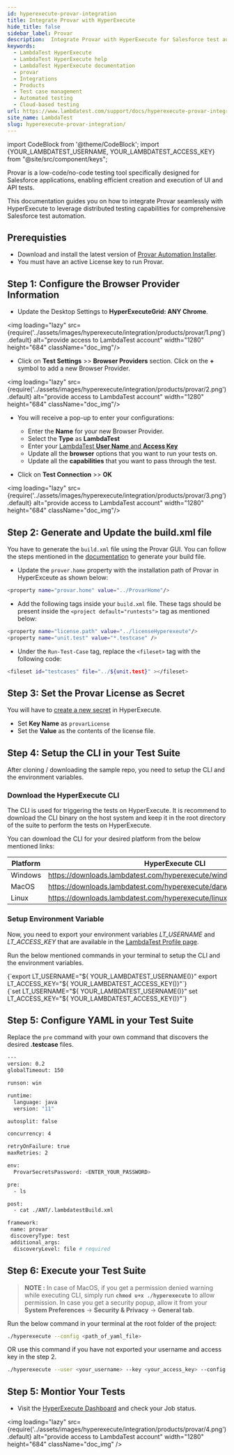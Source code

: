 ```yaml
---
id: hyperexecute-provar-integration
title: Integrate Provar with HyperExecute
hide_title: false
sidebar_label: Provar
description:  Integrate Provar with HyperExecute for Salesforce test automation. Configure, generate build files, set up licenses, and execute tests seamlessly.
keywords:
  - LambdaTest HyperExecute
  - LambdaTest HyperExecute help
  - LambdaTest HyperExecute documentation
  - provar
  - Integrations
  - Products
  - Test case management
  - Automated testing 
  - Cloud-based testing
url: https://www.lambdatest.com/support/docs/hyperexecute-provar-integration/
site_name: LambdaTest
slug: hyperexecute-provar-integration/
---
```


import CodeBlock from '@theme/CodeBlock';
import {YOUR_LAMBDATEST_USERNAME, YOUR_LAMBDATEST_ACCESS_KEY} from "@site/src/component/keys";

<script type="application/ld+json"
      dangerouslySetInnerHTML={{ __html: JSON.stringify({
       "@context": "https://schema.org",
        "@type": "BreadcrumbList",
        "itemListElement": [{
          "@type": "ListItem",
          "position": 1,
          "name": "Home",
          "item": "https://www.lambdatest.com"
        },{
          "@type": "ListItem",
          "position": 2,
          "name": "Support",
          "item": "https://www.lambdatest.com/support/docs/"
        },{
          "@type": "ListItem",
          "position": 3,
          "name": "Integration with Products",
          "item": "https://www.lambdatest.com/support/docs/hyperexecute-provar-integration/"
        }]
      })
    }}
></script>

Provar is a low-code/no-code testing tool specifically designed for Salesforce applications, enabling efficient creation and execution of UI and API tests.

This documentation guides you on how to integrate Provar seamlessly with HyperExecute to leverage distributed testing capabilities for comprehensive Salesforce test automation.

## Prerequisties

- Download and install the latest version of [Provar Automation Installer](https://documentation.provar.com/documentation/general-information/installing-provar/).
- You must have an active License key to run Provar.

## Step 1: Configure the Browser Provider Information

- Update the Desktop Settings to **HyperExecuteGrid: ANY Chrome**.

<img loading="lazy" src={require('../assets/images/hyperexecute/integration/products/provar/1.png').default} alt="provide access to LambdaTest account" width="1280" height="684" className="doc_img"/>

- Click on **Test Settings** >> **Browser Providers** section. Click on the **+** symbol to add a new Browser Provider. 

<img loading="lazy" src={require('../assets/images/hyperexecute/integration/products/provar/2.png').default} alt="provide access to LambdaTest account" width="1280" height="684" className="doc_img"/>

- You will receive a pop-up to enter your configurations:

    - Enter the **Name** for your new Browser Provider.
    - Select the **Type** as **LambdaTest**
    - Enter your [LambdaTest **User Name** and **Access Key**](/support/docs/hyperexecute-how-to-get-my-username-and-access-key/)
    - Update all the **browser** options that you want to run your tests on.
    - Update all the **capabilities** that you want to pass through the test.

- Click on **Test Connection** >> **OK**

<img loading="lazy" src={require('../assets/images/hyperexecute/integration/products/provar/3.png').default} alt="provide access to LambdaTest account" width="1280" height="684" className="doc_img"/>

## Step 2: Generate and Update the build.xml file

You have to generate the `build.xml` file using the Provar GUI. You can follow the steps mentioned in the [documentation](https://documentation.provar.com/documentation/devops/apache-ant/apache-ant-generating-a-build-file/) to generate your build file.

-  Update the `prover.home` property with the installation path of Provar in HyperExceute as shown below:

```bash
<property name="provar.home" value="../ProvarHome"/>
```

- Add the following tags inside your `build.xml` file. These tags should be present inside the `<project default="runtests">` tag as mentioned below:

```bash
<property name="license.path" value="../licenseHyperexeute"/>
<property name="unit.test" value="*.testcase" />
```

- Under the `Run-Test-Case` tag, replace the `<fileset>` tag with the following code:

```bash
<fileset id="testcases" file="../${unit.test}" ></fileset>
```

## Step 3: Set the Provar License as Secret

You will have to [create a new secret](/support/docs/hyperexecute-how-to-save-and-manage-secrets/#create-a-new-secret) in HyperExecute. 

- Set **Key Name** as `provarLicense`
- Set the **Value** as the contents of the license file.

## Step 4: Setup the CLI in your Test Suite

After cloning / downloading the sample repo, you need to setup the CLI and the environment variables.

### Download the HyperExecute CLI

The CLI is used for triggering the tests on HyperExecute. It is recommend to download the CLI binary on the host system and keep it in the root directory of the suite to perform the tests on HyperExecute.

You can download the CLI for your desired platform from the below mentioned links:

| Platform | HyperExecute CLI |
| ---------| ---------------- |
| Windows | https://downloads.lambdatest.com/hyperexecute/windows/hyperexecute.exe |
| MacOS | https://downloads.lambdatest.com/hyperexecute/darwin/hyperexecute |
| Linux | https://downloads.lambdatest.com/hyperexecute/linux/hyperexecute |

### Setup Environment Variable

Now, you need to export your environment variables *LT_USERNAME* and *LT_ACCESS_KEY* that are available in the [LambdaTest Profile page](https://accounts.lambdatest.com/detail/profile).

Run the below mentioned commands in your terminal to setup the CLI and the environment variables.

<Tabs className="docs__val">

<TabItem value="bash" label="Linux / MacOS" default>

  <div className="lambdatest__codeblock">
    <CodeBlock className="language-bash">
  {`export LT_USERNAME="${ YOUR_LAMBDATEST_USERNAME()}"
export LT_ACCESS_KEY="${ YOUR_LAMBDATEST_ACCESS_KEY()}"`}
  </CodeBlock>
</div>

</TabItem>

<TabItem value="powershell" label="Windows" default>

  <div className="lambdatest__codeblock">
    <CodeBlock className="language-powershell">
  {`set LT_USERNAME="${ YOUR_LAMBDATEST_USERNAME()}"
set LT_ACCESS_KEY="${ YOUR_LAMBDATEST_ACCESS_KEY()}"`}
  </CodeBlock>
</div>

</TabItem>
</Tabs>

## Step 5: Configure YAML in your Test Suite

Replace the `pre` command with your own command that discovers the desired **.testcase** files. 

```bash
---
version: 0.2
globalTimeout: 150

runson: win

runtime:
  language: java
  version: "11"

autosplit: false

concurrency: 4

retryOnFailure: true
maxRetries: 2

env:
  ProvarSecretsPassword: <ENTER_YOUR_PASSWORD>

pre:
  - ls

post:
  - cat ./ANT/.lambdatestBuild.xml

framework:
 name: provar
 discoveryType: test
 additional_args:
  discoveryLevel: file # required
```

## Step 6: Execute your Test Suite

> **NOTE :** In case of MacOS, if you get a permission denied warning while executing CLI, simply run **`chmod u+x ./hyperexecute`** to allow permission. In case you get a security popup, allow it from your **System Preferences** → **Security & Privacy** → **General tab**.

Run the below command in your terminal at the root folder of the project:

```bash
./hyperexecute --config <path_of_yaml_file>
```

OR use this command if you have not exported your username and access key in the step 2.

```bash
./hyperexecute --user <your_username> --key <your_access_key> --config <path_of_yaml_file>
```

## Step 5: Montior Your Tests

- Visit the [HyperExecute Dashboard](https://hyperexecute.lambdatest.com/hyperexecute) and check your Job status. 

<img loading="lazy" src={require('../assets/images/hyperexecute/integration/products/provar/4.png').default} alt="provide access to LambdaTest account" width="1280" height="684" className="doc_img" />